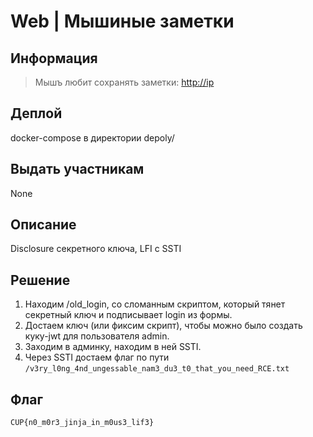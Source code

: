 # Web | Мышиные заметки

## Информация

> Мышъ любит сохранять заметки:
> <http://ip>

## Деплой

docker-compose в директории depoly/

## Выдать участникам

None

## Описание

Disclosure секретного ключа, LFI с SSTI

## Решение

1. Находим /old_login, со сломанным скриптом, который тянет секретный ключ и подписывает login из формы.
2. Достаем ключ (или фиксим скрипт), чтобы можно было создать куку-jwt для пользователя admin.
3. Заходим в админку, находим в ней SSTI.
4. Через SSTI достаем флаг по пути `/v3ry_l0ng_4nd_ungessable_nam3_du3_t0_that_you_need_RCE.txt`

## Флаг

`CUP{n0_m0r3_jinja_in_m0us3_lif3}`
